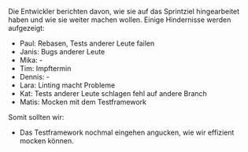 Die Entwickler berichten davon, wie sie auf das Sprintziel hingearbeitet haben und wie sie weiter machen wollen.
Einige Hindernisse werden aufgezeigt:

- Paul: Rebasen, Tests anderer Leute failen
- Janis: Bugs anderer Leute
- Mika: -
- Tim: Impftermin
- Dennis: -
- Lara: Linting macht Probleme
- Kat: Tests anderer Leute schlagen fehl auf andere Branch
- Matis: Mocken mit dem Testframework

Somit sollten wir:

- Das Testframework nochmal eingehen angucken, wie wir effizient mocken können.
